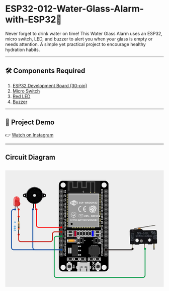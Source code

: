 # ESP32-012-Water-Glass-Alarm-with-ESP32🚰
Never forget to drink water on time! This Water Glass Alarm uses an ESP32, micro switch, LED, and buzzer to alert you when your glass is empty or needs attention. A simple yet practical project to encourage healthy hydration habits.
 
---

## 🛠 Components Required

1. [ESP32 Development Board (30-pin)](https://robocraze.com/products/nodemcu-32-wifi-bluetooth-esp32-development-board30-pin?_pos=3&_psq=ESP32&_ss=e&_v=1.0)
2. [Micro Switch](https://robocraze.com/products/2a-125v-ac-microswitch-kw10-z1p-limit-switch?_pos=1&_psq=MICROSWITCH&_ss=e&_v=1.0)
3. [Red LED](https://robocraze.com/products/3mm-red-led-pack-of-10?_pos=2&_sid=29237540e&_ss=r)
4. [Buzzer](https://robocraze.com/products/9-volts-buzzer-small?_pos=1&_psq=BUZZER&_ss=e&_v=1.0)

---

## 🎥 Project Demo

👉 [Watch on Instagram](https://www.instagram.com/reel/DOixdxKEwI0/?igsh=MW1yMzh5cHk1eDNjbg==)

---

## Circuit Diagram
![Glass Alarm Circuit](./glass_alarm_circuit_diagram.png)
---
